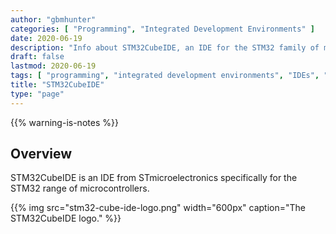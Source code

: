 ```yaml
---
author: "gbmhunter"
categories: [ "Programming", "Integrated Development Environments" ]
date: 2020-06-19
description: "Info about STM32CubeIDE, an IDE for the STM32 family of microcontrollers."
draft: false
lastmod: 2020-06-19
tags: [ "programming", "integrated development environments", "IDEs", "STM32CubeIDE" ]
title: "STM32CubeIDE"
type: "page"
---
```


{{% warning-is-notes %}}

## Overview

STM32CubeIDE is an IDE from STmicroelectronics specifically for the STM32 range of microcontrollers.

{{% img src="stm32-cube-ide-logo.png" width="600px" caption="The STM32CubeIDE logo." %}}